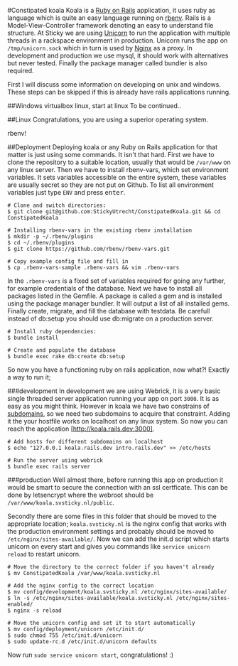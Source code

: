#Constipated koala
Koala is a [Ruby on Rails](http://guides.rubyonrails.org/getting_started.html) application, it uses ruby as language which is quite an easy language running on [rbenv](https://github.com/rbenv/rbenv). Rails is a Model-View-Controller framework denoting an easy to understand file structure. At Sticky we are using [Unicorn](unicorn) to run the application with multiple threads in a rackspace environment in production. Unicorn runs the app on `/tmp/unicorn.sock` which in turn is used by [Nginx](koala.svsticky.nl)
 as a proxy. In development and production we use mysql, it should work with alternatives but never tested. Finally the package manager called bundler is also required.

First I will discuss some information on developing on unix and windows. These steps can be skipped if this is already have rails applications running.

##Windows
virtualbox linux, start at linux
To be continued..

##Linux
Congratulations, you are using a superior operating system.

rbenv!

##Deployment
Deploying koala or any Ruby on Rails application for that matter is just using some commands. It isn't that hard. First we have to clone the repository to a suitable location, usually that would be `/var/www` on any linux server. Then we have to install rbenv-vars, which set environment variables. It sets variables accessible on the entire system, these variables are usually secret so they are not put on Github. To list all environment variables just type `ENV` and press <kbd>enter</kbd>.

```shell
# Clone and switch directories:
$ git clone git@github.com:StickyUtrecht/ConstipatedKoala.git && cd ConstipatedKoala

# Installing rbenv-vars in the existing rbenv installation
$ mkdir -p ~/.rbenv/plugins
$ cd ~/.rbenv/plugins
$ git clone https://github.com/rbenv/rbenv-vars.git

# Copy example config file and fill in
$ cp .rbenv-vars-sample .rbenv-vars && vim .rbenv-vars
```

In the `.rbenv-vars` is a fixed set of variables required for going any further, for example credentials of the database. Next we have to install all packages listed in the Gemfile. A package is called a gem and is installed using the package manager bundler. It will output a list of all installed gems. Finally create, migrate, and fill the database with testdata. Be carefull instead of db:setup you should use db:migrate on a production server.

```shell
# Install ruby dependencies:
$ bundle install

# Create and populate the database
$ bundle exec rake db:create db:setup

```
So now you have a functioning ruby on rails application, now what?! Exactly a way to run it;

###development
In development we are using Webrick, it is a very basic single threaded server application running your app on port `3000`. It is as easy as you might think. However in koala we have two constrains of [subdomains](routes.rb), so we need two subdomains to acquire that constraint. Adding it the your hostfile works on localhost on any linux system. So now you can reach the application [http://koala.rails.dev:3000].

```shell
# Add hosts for different subdomains on localhost
$ echo "127.0.0.1 koala.rails.dev intro.rails.dev" >> /etc/hosts

# Run the server using webrick
$ bundle exec rails server
```

###production
Well almost there, before running this app on production it would be smart to secure the connection with an ssl certficate. This can be done by letsencrypt where the webroot should be `/var/www/koala.svsticky.nl/public`.

Secondly there are some files in this folder that should be moved to the appropriate location; `koala.svsticky.nl` is the nginx config that works with the production environment settings and probably should be moved to `/etc/nginx/sites-available/`. Now we can add the init.d script which starts unicorn on every start and gives you commands like `service unicorn reload` to restart unicorn.

```shell
# Move the directory to the correct folder if you haven't already
$ mv ConstipatedKoala /var/www/koala.svsticky.nl

# Add the nginx config to the correct location
$ mv config/development/koala.svsticky.nl /etc/nginx/sites-available/
$ ln -s /etc/nginx/sites-available/koala.svsticky.nl /etc/nginx/sites-enabled/
$ nginx -s reload

# Move the unicorn config and set it to start automatically
$ mv config/deployment/unicorn /etc/init.d/
$ sudo chmod 755 /etc/init.d/unicorn
$ sudo update-rc.d /etc/init.d/unicorn defaults
```

Now run `sudo service unicorn start`, congratulations! :)
